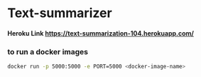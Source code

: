 # Text-summarizer

#### Heroku Link https://text-summarization-104.herokuapp.com/

### to run a docker images
```bash
docker run -p 5000:5000 -e PORT=5000 <docker-image-name> 
```
